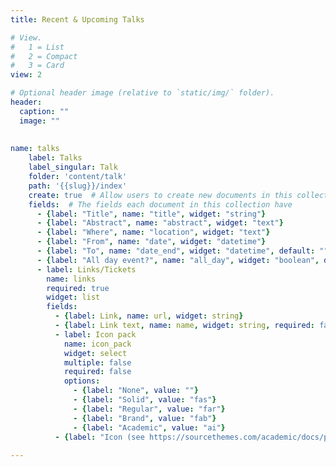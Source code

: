 ```yaml
---
title: Recent & Upcoming Talks

# View.
#   1 = List
#   2 = Compact
#   3 = Card
view: 2

# Optional header image (relative to `static/img/` folder).
header:
  caption: ""
  image: ""
  
  
name: talks
    label: Talks
    label_singular: Talk
    folder: 'content/talk'
    path: '{{slug}}/index'
    create: true  # Allow users to create new documents in this collection
    fields:  # The fields each document in this collection have
      - {label: "Title", name: "title", widget: "string"}
      - {label: "Abstract", name: "abstract", widget: "text"}
      - {label: "Where", name: "location", widget: "text"}
      - {label: "From", name: "date", widget: "datetime"}
      - {label: "To", name: "date_end", widget: "datetime", default: ""}
      - {label: "All day event?", name: "all_day", widget: "boolean", default: false}
      - label: Links/Tickets
        name: links
        required: true
        widget: list
        fields:
          - {label: Link, name: url, widget: string}
          - {label: Link text, name: name, widget: string, required: false}
          - label: Icon pack
            name: icon_pack
            widget: select
            multiple: false
            required: false
            options:
              - {label: "None", value: ""}
              - {label: "Solid", value: "fas"}
              - {label: "Regular", value: "far"}
              - {label: "Brand", value: "fab"}
              - {label: "Academic", value: "ai"}
          - {label: "Icon (see https://sourcethemes.com/academic/docs/page-builder/#icons)", name: icon, widget: string, required: false}  
  
---
```

